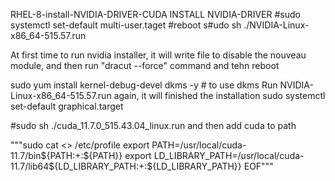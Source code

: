 RHEL-8-install-NVIDIA-DRIVER-CUDA
INSTALL NVIDIA-DRIVER
#sudo systemctl set-default multi-user.taget
#reboot
s#udo sh ./NVIDIA-Linux-x86_64-515.57.run

At first time to run nvidia installer, it will write file to disable the nouveau module, and then run "dracut --force" command 
and tehn reboot

sudo yum install kernel-debug-devel dkms -y # to use dkms
Run NVIDIA-Linux-x86_64-515.57.run again, it will finished the installation 
sudo systemctl set-default graphical.target


#sudo sh ./cuda_11.7.0_515.43.04_linux.run
and then add cuda to path

"""sudo cat <<EOF >> /etc/profile
export PATH=/usr/local/cuda-11.7/bin${PATH:+:${PATH}}
export LD_LIBRARY_PATH=/usr/local/cuda-11.7/lib64\${LD_LIBRARY_PATH:+:${LD_LIBRARY_PATH}}
EOF"""

